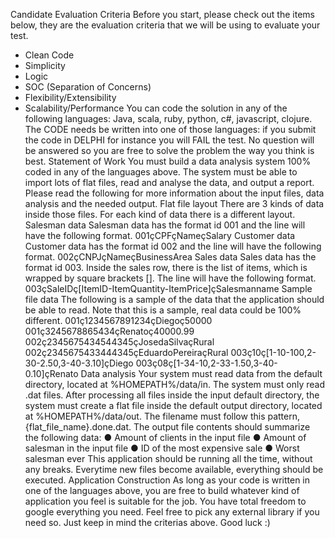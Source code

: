 Candidate Evaluation Criteria
Before you start, please check out the items below, they are the evaluation criteria that we will
be using to evaluate your test.
* Clean Code
* Simplicity
* Logic
* SOC (Separation of Concerns)
* Flexibility/Extensibility
* Scalability/Performance
You can code the solution in any of the following languages: Java, scala, ruby, python, c#,
javascript, clojure. The CODE needs be written into one of those languages:
if you submit the code in DELPHI for instance you will FAIL the test.
No question will be answered so you are free to solve the problem the way you think is best.
Statement of Work
You must build a data analysis system 100% coded in any of the languages above. The
system must be able to import lots of flat files, read and analyse the data, and output a report.
Please read the following for more information about the input files, data analysis and the
needed output.
Flat file layout
There are 3 kinds of data inside those files. For each kind of data there is a different layout.
Salesman data
Salesman data has the format id 001 and the line will have the following format.
001çCPFçNameçSalary
Customer data
Customer data has the format id 002 and the line will have the following format.
002çCNPJçNameçBusinessArea
Sales data
Sales data has the format id 003. Inside the sales row, there is the list of items, which is
wrapped by square brackets []. The line will have the following format.
003çSaleIDç[ItemID-ItemQuantity-ItemPrice]çSalesmanname
Sample file data
The following is a sample of the data that the application should be able to read. Note that this
is a sample, real data could be 100% different.
001ç1234567891234çDiegoç50000
001ç3245678865434çRenatoç40000.99
002ç2345675434544345çJosedaSilvaçRural
002ç2345675433444345çEduardoPereiraçRural
003ç10ç[1-10-100,2-30-2.50,3-40-3.10]çDiego
003ç08ç[1-34-10,2-33-1.50,3-40-0.10]çRenato
Data analysis
Your system must read data from the default directory, located at %HOMEPATH%/data/in.
The system must only read .dat files.
After processing all files inside the input default directory, the system must create a flat file
inside the default output directory, located at %HOMEPATH%/data/out. The filename must
follow this pattern, {flat_file_name}.done.dat.
The output file contents should summarize the following data:
● Amount of clients in the input file
● Amount of salesman in the input file
● ID of the most expensive sale
● Worst salesman ever
This application should be running all the time, without any breaks. Everytime new files
become available, everything should be executed.
Application Construction
As long as your code is written in one of the languages above, you are free to build whatever
kind of application you feel is suitable for the job.
You have total freedom to google everything you need. Feel free to pick any external library if
you need so.
Just keep in mind the criterias above. Good luck :)
